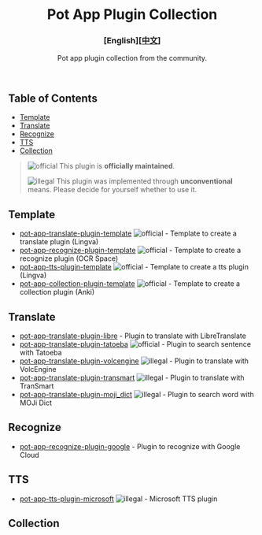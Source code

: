 <div align="center">
<h1>Pot App Plugin Collection</h1>

<h3>[English][<a href='./README.md'>中文</a>]</h3>

Pot app plugin collection from the community.

<br />

</div>

## Table of Contents

- [Template](#template)
- [Translate](#translate)
- [Recognize](#recognize)
- [TTS](#tts)
- [Collection](#collection)

> ![official] This plugin is **officially maintained**.
>
> ![illegal] This plugin was implemented through **unconventional** means. Please decide for yourself whether to use it.

## Template

- [pot-app-translate-plugin-template](https://github.com/pot-app/pot-app-translate-plugin-template) ![official] - Template to create a translate plugin (Lingva)
- [pot-app-recognize-plugin-template](https://github.com/pot-app/pot-app-recognize-plugin-template) ![official] - Template to create a recognize plugin (OCR Space)
- [pot-app-tts-plugin-template](https://github.com/pot-app/pot-app-tts-plugin-template) ![official] - Template to create a tts plugin (Lingva)
- [pot-app-collection-plugin-template](https://github.com/pot-app/pot-app-collection-plugin-template) ![official] - Template to create a collection plugin (Anki)

## Translate

- [pot-app-translate-plugin-libre](https://github.com/Integral-Tech/pot-app-translate-plugin-libre) - Plugin to translate with LibreTranslate
- [pot-app-translate-plugin-tatoeba](https://github.com/pot-app/pot-app-translate-plugin-tatoeba) ![official] - Plugin to search sentence with Tatoeba
- [pot-app-translate-plugin-volcengine](https://github.com/TechDecryptor/pot-app-translate-plugin-volcengine) ![illegal] - Plugin to translate with VolcEngine
- [pot-app-translate-plugin-transmart](https://github.com/TechDecryptor/pot-app-translate-plugin-transmart) ![illegal] - Plugin to translate with TranSmart
- [pot-app-translate-plugin-moji_dict](https://github.com/TechDecryptor/pot-app-translate-plugin-moji_dict) ![illegal] - Plugin to search word with MOJi Dict

## Recognize

- [pot-app-recognize-plugin-google](https://github.com/Integral-Tech/pot-app-recognize-plugin-google) - Plugin to recognize with Google Cloud

## TTS

- [pot-app-tts-plugin-microsoft](https://github.com/TechDecryptor/pot-app-tts-plugin-microsoft) ![illegal] - Microsoft TTS plugin

## Collection

[official]: https://img.shields.io/badge/official-yellow
[illegal]: https://img.shields.io/badge/illegal-grey
